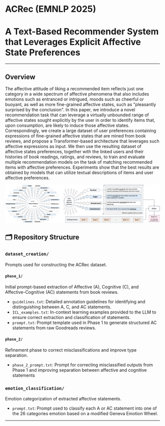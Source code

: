 # ACRec (EMNLP 2025)
# A Text-Based Recommender System that Leverages Explicit Affective State Preferences
---

## Overview 
The affective attitude of liking a recommended item reflects just one category in a wide spectrum of affective phenomena that also includes emotions such as entranced or intrigued, moods such as cheerful or buoyant, as well as more fine-grained affective states, such as "pleasantly surprised by the conclusion". In this paper, we introduce a novel recommendation task that can leverage a virtually unbounded range of affective states sought explicitly by the user in order to identify items that, upon consumption, are likely to induce those affective states.  Correspondingly, we create a large dataset of user preferences containing expressions of fine-grained affective states that are mined from book reviews, and propose a Transformer-based architecture that leverages such affective expressions as input. We then use the resulting dataset of affective states preferences, together with the linked users and their histories of book readings, ratings, and reviews, to train and evaluate multiple recommendation models on the task of matching recommended items with affective preferences. Experiments show that the best results are obtained by models that can utilize textual descriptions of items and user affective preferences.

![](wheel-acrec.png)


## 🗂️ Repository Structure

### `dataset_creation/`
Prompts used for constructing the ACRec dataset.

#### `phase_1/`
Initial prompt-based extraction of Affective (A), Cognitive (C), and Affective-Cognitive (AC) statements from book reviews.

- `guidelines.txt`: Detailed annotation guidelines for identifying and distinguishing between A, C, and AC statements.
- `ICL_examples.txt`: In-context learning examples provided to the LLM to ensure correct extraction and classification of statements.
- `prompt.txt`: Prompt template used in Phase 1 to generate structured AC statements from raw Goodreads reviews.

#### `phase_2/`
Refinement phase to correct misclassifications and improve type separation.

- `phase_2_prompt.txt`: Prompt for correcting misclassified outputs from Phase 1 and improving separation between affective and cognitive statements

### `emotion_classification/`
Emotion categorization of extracted affective statements.

- `prompt.txt`: Prompt used to classify each A or AC statement into one of the 26 categories emotion based on a modified Geneva Emotion Wheel.

---
